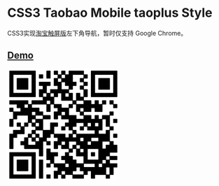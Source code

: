 CSS3 Taobao Mobile taoplus Style
===================

CSS3实现[淘宝触屏版](http://m.taobao.com/)左下角导航，暂时仅支持 Google Chrome。

## [Demo](http://mittya.github.io/css3-taobao-taoplus/)

![QR Code](/imgs/qr.png)
